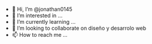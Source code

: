 - 👋 Hi, I’m @jonathan0145
- 👀 I’m interested in ...
- 🌱 I’m currently learning ...
- 💞️ I’m looking to collaborate on  diseño y desarrolo web
- 📫 How to reach me ...

<!---
jonathan0145/jonathan0145 is a ✨ special ✨ repository because its `README.md` (this file) appears on your GitHub profile.
You can click the Preview link to take a look at your changes.
--->

